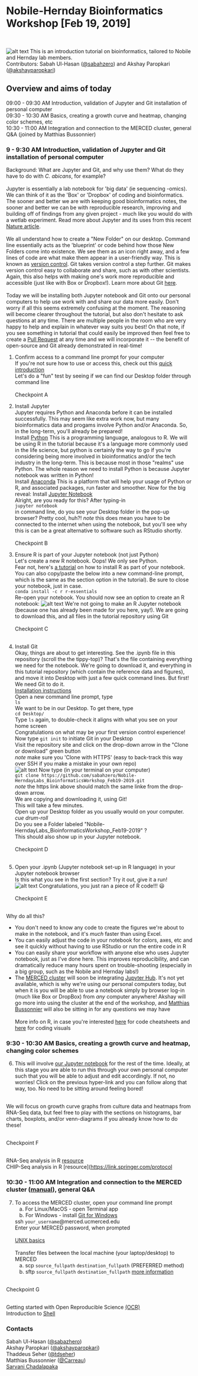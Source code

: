 # Nobile-Hernday Bioinformatics Workshop [Feb 19, 2019]
<br />

![alt text](https://raw.githubusercontent.com/sabahzero/Nobile-HerndayLabs_BioinformaticsWorkshop_Feb19-2019/master/Relevant-Articles_Figures-of-Interest-Highlighted/Nobile-Lab_UC-Merced.png) 
This is an introduction tutorial on bioinformatics, tailored to Nobile and Hernday lab members. <br />
Contributors: Sabah Ul-Hasan ([@sabahzero](https://github.com/sabahzero)) and Akshay Paropkari ([@akshayparopkari](https://github.com/akshayparopkari))

## Overview and aims of today
09:00 - 09:30 AM Introduction, validation of Jupyter and Git installation of personal computer </br>
09:30 - 10:30 AM Basics, creating a growth curve and heatmap, changing color schemes, etc </br>
10:30 - 11:00 AM Integration and connection to the MERCED cluster, general Q&A (joined by Matthias Bussonnier) </br>

### 9 - 9:30 AM Introduction, validation of Jupyter and Git installation of personal computer
Background: What are Jupyter and Git, and why use them? What do they have to do with <i>C. abicans</i>, for example? </br> </br>
  Jupyter is essentially a lab notebook for 'big data' (ie sequencing -omics). We can think of it as the 'Box' or 'Dropbox' of coding and bioinformatics. The sooner and better we are with keeping good bioinformatics notes, the sooner and better we can be with reproducible research, improving and building off of findings from any given project - much like you would do with a wetlab experiment. Read more about Jupyter and its uses from this recent [Nature article](https://www.nature.com/articles/d41586-018-07196-1). </br> </br> 
  We all understand how to create a "New Folder" on our desktop. Command line essentially acts as the 'blueprint' or code behind how those New Folders come into existence. We see them as an icon right away, and a few lines of code are what make them appear in a user-friendly way. This is known as [version control](https://www.atlassian.com/git/tutorials/what-is-version-control). Git takes version control a step further. Git makes version control easy to collaborate and share, such as with other scientists. Again, this also helps with making one's work more reproducible and accessible (just like with Box or Dropbox!). Learn more about Git [here](https://git-scm.com/video/what-is-git). </br> </br> 
  Today we will be installing both Jupyter notebook and Git onto our personal computers to help use work with and share our data more easily. Don't worry if all this seems extremely confusing at the moment. The reasoning will become clearer throughout the tutorial, but also don't hesitate to ask questions at any time. There are multiple people in the room who are very happy to help and explain in whatever way suits you best! On that note, if you see something in tutorial that could easily be improved then feel free to create a [Pull Request](https://help.github.com/articles/creating-a-pull-request/) at any time and we will incorporate it -- the benefit of open-source and Git already demonstrated in real-time!<br>
  1. Confirm access to a command line prompt for your computer </br>
  If you're not sure how to use or access this, check out this [quick introduction](https://www.davidbaumgold.com/tutorials/command-line/)</br> 
  Let's do a "fun" test by seeing if we can find our Desktop folder through command line </br> </br>
  Checkpoint A </br> 
  
  2. Install Jupyter </br>
  Jupyter requires Python and Anaconda before it can be installed successfully. This may seem like extra work now, but many bioinformatics data and progams involve Python and/or Anaconda. So, in the long-term, you'll already be prepared! </br>
  Install [Python](https://www.python.org/downloads/) This is a programming language, analogous to R. We will be using R in the tutorial because it's a language more commonly used in the life science, but python is certainly the way to go if you're considering being more involved in bioinformatics and/or the tech industry in the long-term. This is because most in those "realms" use Python. The whole reason we need to install Python is because Jupyter notebook was written in Python! </br>
  Install [Anaconda](https://www.anaconda.com/distribution/) This is a platform that will help your usage of Python or R, and associated packages, run faster and smoother. Now for the big reveal: Install [Jupyter Notebook](https://jupyter.org/install) </br>
  Alright, are you ready for this? After typing-in </br>`jupyter notebook`</br> in command line, do you see your Desktop folder in the pop-up browser? Pretty cool, huh?! *note* this does mean you have to be connected to the internet when using the notebook, but you'll see why this is can be a great alternative to software such as RStudio shortly. </br> </br>
  Checkpoint B </br> 
  
  3. Ensure R is part of your Jupyter notebook (not just Python) </br>
  Let's create a new R notebook. Oops! We only see Python. </br>
  Fear not, here's [a tutorial](https://www.datacamp.com/community/blog/jupyter-notebook-r) on how to install R as part of your notebook. You can also copy/paste the below into a new command-line prompt, which is the same as the section option in the tutorial). Be sure to close your notebook, just in case. </br>
  `conda install -c r r-essentials`</br> 
  Re-open your notebook. You should now see an option to create an R notebook: 
  ![alt text](https://raw.githubusercontent.com/sabahzero/Nobile-HerndayLabs_BioinformaticsWorkshop_Feb19-2019/master/Relevant-Articles_Figures-of-Interest-Highlighted/Jupyter-Notebook_R-console.png) 
  We're not going to make an R Jupyter notebook (because one has already been made for you here, yay!). We are going to download this, and all files in the tutorial repository using Git</br> </br>
  Checkpoint C </br> </br> 
  
  4. Install Git </br>
  Okay, things are about to get interesting. See the .ipynb file in this repository (scroll the the tippy-top)? That's the file containing everything we need for the notebook. We're going to download it, and everything in this tutorial repository (which contain the reference data and figures), and move it into Desktop with just a few quick command lines. But first! We need Git to do it. </br>
  [Installation instructions](https://git-scm.com/book/en/v2/Getting-Started-Installing-Git) </br>
  Open a new command line prompt, type </br>
  `ls`</br> 
  We want to be in our Desktop. To get there, type </br>
  `cd Desktop/`</br> 
  Type `ls` again, to double-check it aligns with what you see on your home screen </br>
  Congratulations on what may be your first version control experience! </br>
  Now type `git init` to initiate Git in your Desktop </br> 
  Visit the repository site and click on the drop-down arrow in the "Clone or download" green button </br>
  *note* make sure you 'Clone with HTTPS' (easy to back-track this way over SSH if you make a mistake in your own repo) </br>
  ![alt text](https://raw.githubusercontent.com/sabahzero/Nobile-HerndayLabs_BioinformaticsWorkshop_Feb19-2019/master/Relevant-Articles_Figures-of-Interest-Highlighted/Download-Folder_Git.png) 
  Now type (in your terminal on your computer) </br>
 `git clone https://github.com/sabahzero/Nobile-HerndayLabs_BioinformaticsWorkshop_Feb19-2019.git` </br>
 *note* the https link above should match the same linke from the drop-down arrow. </br> 
 We are copying and downloading it, using Git! </br>
 This will take a few minutes. </br>
 Open up your Desktop folder as you usually would on your computer. *cue drum-roll* </br>
 Do you see a Folder labeled "Nobile-HerndayLabs_BioinformaticsWorkshop_Feb19-2019" ? </br> 
 This should also show up in your Jupyter notebook. </br> </br>
  Checkpoint D </br> </br> 
 
 5. Open your .ipynb (Jupyter notebook set-up in R language) in your Jupyter notebook browser </br>
 Is this what you see in the first section? Try it out, give it a run! </br>
 ![alt text](https://raw.githubusercontent.com/sabahzero/Nobile-HerndayLabs_BioinformaticsWorkshop_Feb19-2019/master/Relevant-Articles_Figures-of-Interest-Highlighted/Jupyter-Notebook-R.png) 
 Congratulations, you just ran a piece of R code!!! 😃 </br></br> 
  Checkpoint E </br> </br> 
 
Why do all this? </br>
- You don't need to know any code to create the figures we're about to make in the notebook, and it's *much* faster than using Excel. </br>
- You can easily adjust the code in your notebook for colors, axes, etc and see it quickly without having to use RStudio or run the entire code in R </br>
- You can easily share your workflow with anyone else who uses Jupyter notebook, just as I've done here. This improves reproducibility, and can dramatically reduce many hours spent on trouble-shooting (especially in a big group, such as the Nobile and Hernday labs!) </br>
- The [MERCED cluster](http://hpcwiki.ucmerced.edu/knowledgebase/merced-cluster-user-manual/) will soon be integrating [Jupyter Hub](https://www.google.com/search?client=firefox-b-1-d&q=jupyter+hub). It's not yet available, which is why we're using our personal computers today, but when it is you will be able to use a notebook simply by browser log-in (much like Box or DropBox) from *any* computer anywhere! Akshay will go more into using the cluster at the end of the workshop, and [Matthias Bussonnier](http://hpcwiki.ucmerced.edu/knowledgebase/hpc-walk-in-clinics/) will also be sitting in for any questions we may have</br> </br>
More info on R, in case you're interested [here](https://www.rstudio.com/resources/cheatsheets/) for code cheatsheets and [here](https://www.r-graph-gallery.com/) for coding visuals

### 9:30 - 10:30 AM Basics, creating a growth curve and heatmap, changing color schemes
6. This will involve [our Jupyter notebook](https://github.com/sabahzero/Nobile-HerndayLabs_BioinformaticsWorkshop_Feb19-2019/blob/master/Nobile-HerndayLabs_BioinformaticsWorkshop_Feb19-2019.ipynb) for the rest of the time. Ideally, at this stage you are able to run this through your own personal computer such that you will be able to adjust and edit accordingly. If not, no worries! Click on the previous hyper-link and you can follow along that way, too. No need to be sitting around feeling bored! </br> </br> 

We will focus on growth curve graphs from culture data and heatmaps from RNA-Seq data, but feel free to play with the sections on histograms, bar charts, boxplots, and/or venn-diagrams if you already know how to do these! </br>  </br> 

Checkpoint F </br> </br> 

RNA-Seq analysis in R [resource](http://combine-australia.github.io/RNAseq-R/)</br> 
CHIP-Seq analysis in R [resource](https://link.springer.com/protocol </br> 


### 10:30 - 11:00 AM Integration and connection to the MERCED cluster ([manual](http://hpcwiki.ucmerced.edu/knowledgebase/merced-cluster-user-manual/)), general Q&A
7. To access the MERCED cluster, open your command line prompt</br>
&nbsp;&nbsp;&nbsp;a. For Linux/MacOS - open Terminal app</br>
&nbsp;&nbsp;&nbsp;b. For Windows - install [Git for Windows](https://gitforwindows.org/) </br>
ssh `your_username`@merced.ucmerced.edu</br>
Enter your MERCED password, when prompted </br> </br>
[UNIX basics](https://swcarpentry.github.io/shell-novice/)</br> </br>
Transfer files between the local machine (your laptop/desktop) to MERCED</br>
&nbsp;&nbsp;&nbsp;a. scp `source_fullpath` `destination_fullpath` (PREFERRED method)</br>
&nbsp;&nbsp;&nbsp;b. sftp `source_fullpath` `destination_fullpath` [more information](http://hpcwiki.ucmerced.edu/knowledgebase/how-to-transfer-files-to-or-from-the-cluster/)</br> </br>

Checkpoint G </br></br>

Getting started with Open Reproducible Science [(OCR)](https://www.earthdatascience.org/courses/earth-analytics-bootcamp/get-started-with-open-science/jupyter-notebook-interface/)</br>
Introduction to [Shell](https://hbctraining.github.io/Intro-to-Shell/schedule/) </br>

### Contacts
Sabah Ul-Hasan ([@sabazhero](https://github.com/sabahzero)) </br>
Akshay Paropkari ([@akshayparopkari](https://github.com/akshayparopkari)) </br>
Thaddeus Seher ([@tdseher](https://github.com/tdseher))</br>
Matthias Bussonnier ([@Carreau](https://github.com/Carreau))</br>
[Sarvani Chadalapaka](https://it.ucmerced.edu/content/sarvani-chadalapaka) 

